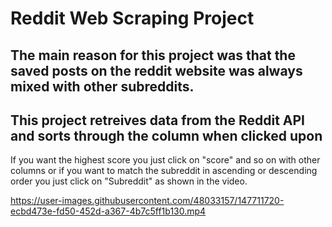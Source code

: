 # Reddit Web Scraping Project

## The main reason for this project was that the saved posts on the reddit website was always mixed with other subreddits.
## This project retreives data from the Reddit API and sorts through the column when clicked upon

If you want the highest score you just click on "score" and so on with other columns
or if you want to match the subreddit in ascending or descending order you just click on "Subreddit" as shown in the video.

https://user-images.githubusercontent.com/48033157/147711720-ecbd473e-fd50-452d-a367-4b7c5ff1b130.mp4

